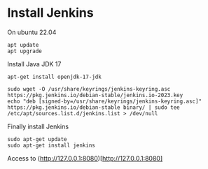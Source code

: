 # Install Jenkins

On ubuntu 22.04

```
apt update
apt upgrade
```
Install Java JDK 17
```
apt-get install openjdk-17-jdk
```
```
sudo wget -O /usr/share/keyrings/jenkins-keyring.asc https://pkg.jenkins.io/debian-stable/jenkins.io-2023.key
echo "deb [signed-by=/usr/share/keyrings/jenkins-keyring.asc]" https://pkg.jenkins.io/debian-stable binary/ | sudo tee /etc/apt/sources.list.d/jenkins.list > /dev/null
```
Finally install Jenkins
```
sudo apt-get update
sudo apt-get install jenkins
```

Access to (http://127.0.0.1:8080)[http://127.0.0.1:8080]
